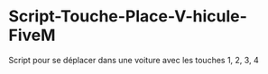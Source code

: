 # Script-Touche-Place-V-hicule-FiveM
Script pour se déplacer dans une voiture avec les touches 1, 2, 3, 4
